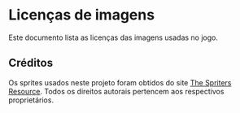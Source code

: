 # Licenças de imagens

Este documento lista as licenças das imagens usadas no jogo.

## Créditos

Os sprites usados neste projeto foram obtidos do site [The Spriters Resource](https://www.spriters-resource.com/pc_computer/fixitfelixjr/). Todos os direitos autorais pertencem aos respectivos proprietários.
